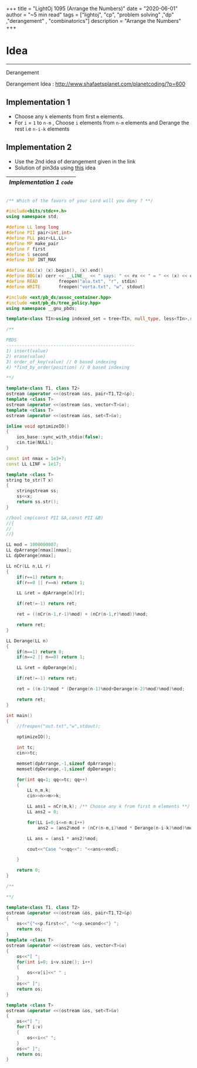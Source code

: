 +++
title = "LightOj 1095 (Arrange the Numbers)"
date = "2020-06-01"
author = "~5 min read"
tags = ["lightoj", "cp", "problem solving" ,"dp" ,"derangement" , "combinatorics"]
description = "Arrange the Numbers"
+++

# Idea
---
Derangement

Derangement Idea : http://www.shafaetsplanet.com/planetcoding/?p=600

Implementation 1
-----------------

- Choose any `k` elements from first `m` elements.
- For `i` = `1` to `n-m` , Choose `i` elements from `n-m` elements and Derange the rest i.e `n-i-k` elements

Implementation 2
-----------------

- Use the 2nd idea of derangement given in the link
- Solution of pin3da using [this](https://github.com/pin3da/Programming-contest/blob/master/solved/lightoj/1095%20-%20Arrange%20the%20Numbers/solution.cc) idea 

| *Implementation 1 `code`* |
| ------------------------- |
```cpp

/** Which of the favors of your Lord will you deny ? **/

#include<bits/stdc++.h>
using namespace std;

#define LL long long
#define PII pair<int,int>
#define PLL pair<LL,LL>
#define MP make_pair
#define F first
#define S second
#define INF INT_MAX

#define ALL(x) (x).begin(), (x).end()
#define DBG(x) cerr << __LINE__ << " says: " << #x << " = " << (x) << endl
#define READ        freopen("alu.txt", "r", stdin)
#define WRITE       freopen("vorta.txt", "w", stdout)

#include <ext/pb_ds/assoc_container.hpp>
#include <ext/pb_ds/tree_policy.hpp>
using namespace __gnu_pbds;

template<class TIn>using indexed_set = tree<TIn, null_type, less<TIn>,rb_tree_tag, tree_order_statistics_node_update>;

/**

PBDS
-------------------------------------------------
1) insert(value)
2) erase(value)
3) order_of_key(value) // 0 based indexing
4) *find_by_order(position) // 0 based indexing

**/

template<class T1, class T2>
ostream &operator <<(ostream &os, pair<T1,T2>&p);
template <class T>
ostream &operator <<(ostream &os, vector<T>&v);
template <class T>
ostream &operator <<(ostream &os, set<T>&v);

inline void optimizeIO()
{
    ios_base::sync_with_stdio(false);
    cin.tie(NULL);
}

const int nmax = 1e3+7;
const LL LINF = 1e17;

template <class T>
string to_str(T x)
{
    stringstream ss;
    ss<<x;
    return ss.str();
}

//bool cmp(const PII &A,const PII &B)
//{
//
//}

LL mod = 1000000007;
LL dpArrange[nmax][nmax];
LL dpDerange[nmax];

LL nCr(LL n,LL r)
{
    if(r==1) return n;
    if(r==0 || r==n) return 1;

    LL &ret = dpArrange[n][r];

    if(ret!=-1) return ret;

    ret = ((nCr(n-1,r-1)%mod) + (nCr(n-1,r)%mod))%mod;

    return ret;
}

LL Derange(LL n)
{
    if(n==1) return 0;
    if(n==2 || n==0) return 1;

    LL &ret = dpDerange[n];

    if(ret!=-1) return ret;

    ret = ((n-1)%mod * (Derange(n-1)%mod+Derange(n-2)%mod)%mod)%mod;

    return ret;
}

int main()
{
    //freopen("out.txt","w",stdout);

    optimizeIO();

    int tc;
    cin>>tc;

    memset(dpArrange,-1,sizeof dpArrange);
    memset(dpDerange,-1,sizeof dpDerange);

    for(int qq=1; qq<=tc; qq++)
    {
        LL n,m,k;
        cin>>n>>m>>k;

        LL ans1 = nCr(m,k); /** Choose any k from first m elements **/
        LL ans2 = 0;

        for(LL i=0;i<=n-m;i++)
            ans2 = (ans2%mod + (nCr(n-m,i)%mod * Derange(n-i-k)%mod)%mod)%mod;    /** Choose i from n-m elements and Derange the rest i.e n-i-k elements **/

        LL ans = (ans1 * ans2)%mod;

        cout<<"Case "<<qq<<": "<<ans<<endl;

    }

    return 0;
}

/**

**/

template<class T1, class T2>
ostream &operator <<(ostream &os, pair<T1,T2>&p)
{
    os<<"{"<<p.first<<", "<<p.second<<"} ";
    return os;
}
template <class T>
ostream &operator <<(ostream &os, vector<T>&v)
{
    os<<"[ ";
    for(int i=0; i<v.size(); i++)
    {
        os<<v[i]<<" " ;
    }
    os<<" ]";
    return os;
}

template <class T>
ostream &operator <<(ostream &os, set<T>&v)
{
    os<<"[ ";
    for(T i:v)
    {
        os<<i<<" ";
    }
    os<<" ]";
    return os;
}

```